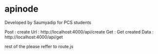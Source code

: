 # apinode
Developed by Saumyadip for PCS students

Post :  create Url : http://localhost:4000/api/create
Get : Get created Data : http://localhost:4000/api/get

rest of the please reffer to route.js
